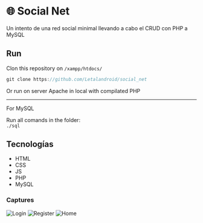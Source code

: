 # 🌐 Social Net
Un intento de una red social minimal llevando a cabo el CRUD con PHP a MySQL

## Run
Clon this repository on `/xampp/htdocs/`
```ts
git clone https://github.com/Letalandroid/social_net
```
Or run on server Apache in local with compilated PHP

---
For MySQL

Run all comands in the folder:\
`./sql`

## Tecnologías
- HTML
- CSS
- JS
- PHP
- MySQL

### Captures
![Login](./assets/capture_login.png)
![Register](./assets/capture_register.png)
![Home](./assets/capture_home.png)